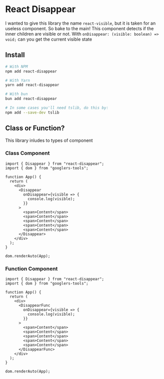 # React Disappear

I wanted to give this library the name `react-visible`, but it is taken for an useless component. So bake to the main! This component detects if the inner children are visible or not. With `onDisappear: (visible: boolean) => void;` can you get the current visible state

## Install

```bash
# With NPM
npm add react-disappear

# With Yarn
yarn add react-disappear

# With bun
bun add react-disappear

# In some cases you'll need tslib, do this by:
npm add --save-dev tslib
```

## Class or Function?

This library inludes to types of component

### Class Component

```tsx
import { Disappear } from "react-disappear";
import { dom } from "googlers-tools";

function App() {
  return (
    <div>
      <Disappear
        onDisappear={visible => {
          console.log(visible);
        }}
      >
        <span>Content</span>
        <span>Content</span>
        <span>Content</span>
        <span>Content</span>
        <span>Content</span>
      </Disappear>
    </div>
  );
}

dom.renderAuto(App);
```

### Function Component

```tsx
import { Disappear } from "react-disappear";
import { dom } from "googlers-tools";

function App() {
  return (
    <div>
      <DisappearFunc
        onDisappear={visible => {
          console.log(visible);
        }}
      >
        <span>Content</span>
        <span>Content</span>
        <span>Content</span>
        <span>Content</span>
        <span>Content</span>
      </DisappearFunc>
    </div>
  );
}

dom.renderAuto(App);
```
